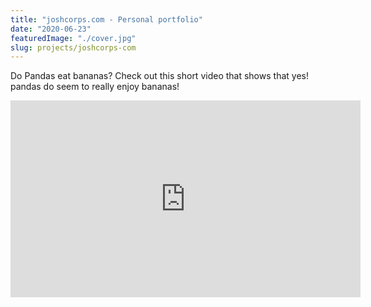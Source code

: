 ```yaml
---
title: "joshcorps.com - Personal portfolio"
date: "2020-06-23"
featuredImage: "./cover.jpg"
slug: projects/joshcorps-com
---
```


Do Pandas eat bananas? Check out this short video that shows that yes! pandas do seem to really enjoy bananas!

<iframe width="560" height="315" src="https://www.youtube.com/embed/4SZl1r2O_bY" frameborder="0" allowfullscreen></iframe>